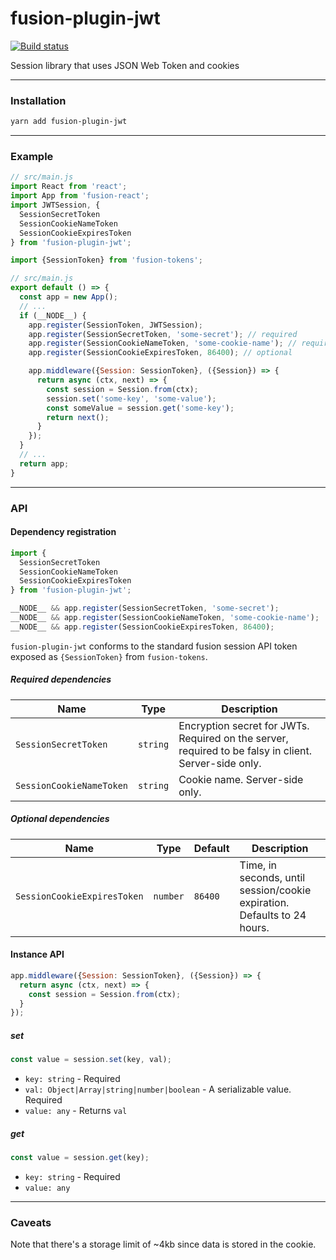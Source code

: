 # fusion-plugin-jwt

[![Build status](https://badge.buildkite.com/0652871d45303631a598c88e1231073ea80b5dffaea46aa2b4.svg?branch=master)](https://buildkite.com/uberopensource/fusion-plugin-jwt?branch=master)

Session library that uses JSON Web Token and cookies

---

### Installation

```sh
yarn add fusion-plugin-jwt
```

---

### Example

```js
// src/main.js
import React from 'react';
import App from 'fusion-react';
import JWTSession, {
  SessionSecretToken
  SessionCookieNameToken
  SessionCookieExpiresToken
} from 'fusion-plugin-jwt';

import {SessionToken} from 'fusion-tokens';

// src/main.js
export default () => {
  const app = new App();
  // ...
  if (__NODE__) {
    app.register(SessionToken, JWTSession);
    app.register(SessionSecretToken, 'some-secret'); // required
    app.register(SessionCookieNameToken, 'some-cookie-name'); // required
    app.register(SessionCookieExpiresToken, 86400); // optional

    app.middleware({Session: SessionToken}, ({Session}) => {
      return async (ctx, next) => {
        const session = Session.from(ctx);
        session.set('some-key', 'some-value');
        const someValue = session.get('some-key');
        return next();
      }
    });
  }
  // ...
  return app;
}
```

---

### API

#### Dependency registration

```js
import {
  SessionSecretToken
  SessionCookieNameToken
  SessionCookieExpiresToken
} from 'fusion-plugin-jwt';

__NODE__ && app.register(SessionSecretToken, 'some-secret');
__NODE__ && app.register(SessionCookieNameToken, 'some-cookie-name');
__NODE__ && app.register(SessionCookieExpiresToken, 86400);
```

`fusion-plugin-jwt` conforms to the standard fusion session API token exposed as `{SessionToken}` from `fusion-tokens`.

##### Required dependencies

Name | Type | Description
-|-|-
`SessionSecretToken` | `string` | Encryption secret for JWTs. Required on the server, required to be falsy in client.  Server-side only.
`SessionCookieNameToken` | `string` | Cookie name.  Server-side only.

##### Optional dependencies

Name | Type | Default | Description
-|-|-|-
`SessionCookieExpiresToken` | `number` | `86400` | Time, in seconds, until session/cookie expiration. Defaults to 24 hours.

#### Instance API

```js
app.middleware({Session: SessionToken}, ({Session}) => {
  return async (ctx, next) => {
    const session = Session.from(ctx);
  }
});
```

##### set

```js
const value = session.set(key, val);
```

- `key: string` - Required
- `val: Object|Array|string|number|boolean` - A serializable value. Required
- `value: any` - Returns `val`

##### get

```js
const value = session.get(key);
```

- `key: string` - Required
- `value: any`

---

### Caveats

Note that there's a storage limit of ~4kb since data is stored in the cookie.

